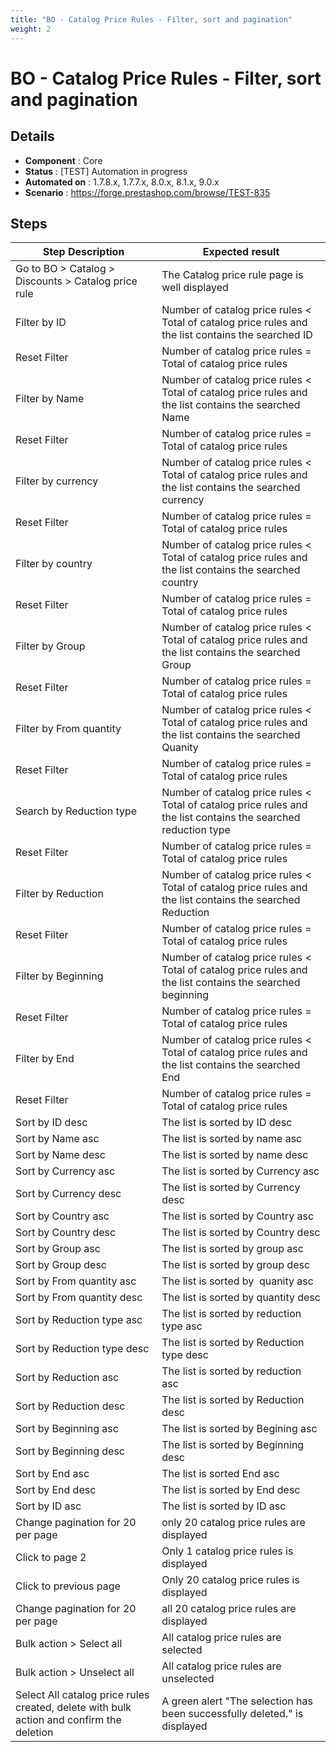 ```yaml
---
title: "BO - Catalog Price Rules - Filter, sort and pagination"
weight: 2
---
```


# BO - Catalog Price Rules - Filter, sort and pagination
## Details
* **Component** : Core
* **Status** : [TEST] Automation in progress
* **Automated on** : 1.7.8.x, 1.7.7.x, 8.0.x, 8.1.x, 9.0.x
* **Scenario** : https://forge.prestashop.com/browse/TEST-835

## Steps
| Step Description | Expected result |
| ----- | ----- |
| Go to BO > Catalog > Discounts > Catalog price rule | The Catalog price rule page is well displayed |
| Filter by ID | Number of catalog price rules < Total of catalog price rules and the list contains the searched ID |
| Reset Filter | Number of catalog price rules = Total of catalog price rules |
| Filter by Name | Number of catalog price rules < Total of catalog price rules and the list contains the searched Name |
| Reset Filter | Number of catalog price rules = Total of catalog price rules |
| Filter by currency | Number of catalog price rules < Total of catalog price rules and the list contains the searched currency |
| Reset Filter | Number of catalog price rules = Total of catalog price rules |
| Filter by country | Number of catalog price rules < Total of catalog price rules and the list contains the searched country |
| Reset Filter | Number of catalog price rules = Total of catalog price rules |
| Filter by Group | Number of catalog price rules < Total of catalog price rules and the list contains the searched Group |
| Reset Filter | Number of catalog price rules = Total of catalog price rules |
| Filter by From quantity | Number of catalog price rules < Total of catalog price rules and the list contains the searched Quanity |
| Reset Filter | Number of catalog price rules = Total of catalog price rules |
| Search by Reduction type | Number of catalog price rules < Total of catalog price rules and the list contains the searched reduction type |
| Reset Filter | Number of catalog price rules = Total of catalog price rules |
| Filter by Reduction | Number of catalog price rules < Total of catalog price rules and the list contains the searched Reduction |
| Reset Filter | Number of catalog price rules = Total of catalog price rules |
| Filter by Beginning | Number of catalog price rules < Total of catalog price rules and the list contains the searched beginning |
| Reset Filter | Number of catalog price rules = Total of catalog price rules |
| Filter by End | Number of catalog price rules < Total of catalog price rules and the list contains the searched End |
| Reset Filter | Number of catalog price rules = Total of catalog price rules |
| Sort by ID desc | The list is sorted by ID desc |
| Sort by Name asc | The list is sorted by name asc |
| Sort by Name desc | The list is sorted by name desc |
| Sort by Currency asc | The list is sorted by Currency asc |
| Sort by Currency desc | The list is sorted by Currency desc |
| Sort by Country asc | The list is sorted by Country asc |
| Sort by Country desc | The list is sorted by Country desc |
| Sort by Group asc | The list is sorted by group asc |
| Sort by Group desc | The list is sorted by group desc |
| Sort by From quantity asc | The list is sorted by  quanity asc |
| Sort by From quantity desc | The list is sorted by quantity desc |
| Sort by Reduction type asc | The list is sorted by reduction type asc |
| Sort by Reduction type desc | The list is sorted by Reduction type desc |
| Sort by Reduction asc | The list is sorted by reduction asc |
| Sort by Reduction desc | The list is sorted by Reduction desc |
| Sort by Beginning asc | The list is sorted by Begining asc |
| Sort by Beginning desc | The list is sorted by Beginning desc |
| Sort by End asc | The list is sorted End asc |
| Sort by End desc | The list is sorted by End desc |
| Sort by ID asc | The list is sorted by ID asc |
| Change pagination for 20 per page | only 20 catalog price rules are displayed |
| Click to page 2 | Only 1 catalog price rules is displayed |
| Click to previous page | Only 20 catalog price rules is displayed |
| Change pagination for 20 per page | all 20 catalog price rules are displayed |
| Bulk action > Select all | All catalog price rules are selected |
| Bulk action > Unselect all | All catalog price rules are unselected |
| Select All catalog price rules created, delete with bulk action and confirm the deletion | A green alert "The selection has been successfully deleted." is displayed |
